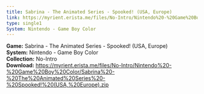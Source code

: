 ```yaml
---
title: Sabrina - The Animated Series - Spooked! (USA, Europe)
link: https://myrient.erista.me/files/No-Intro/Nintendo%20-%20Game%20Boy%20Color/Sabrina%20-%20The%20Animated%20Series%20-%20Spooked!%20(USA,%20Europe).zip
type: single1
System: Nintendo - Game Boy Color
---
```

<b>Game:</b> Sabrina - The Animated Series - Spooked! (USA, Europe)<br>
<b>System:</b> Nintendo - Game Boy Color<br>
<b>Collection:</b> No-Intro<br>
<b>Download:</b> https://myrient.erista.me/files/No-Intro/Nintendo%20-%20Game%20Boy%20Color/Sabrina%20-%20The%20Animated%20Series%20-%20Spooked!%20(USA,%20Europe).zip